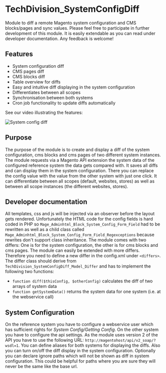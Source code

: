 TechDivision_SystemConfigDiff
=============================
Module to diff a remote Magento system configuration and CMS blocks/pages and sync values.
Please feel free to participate in further development of this module. It is easily extendable
as you can read under developer documentation. Any feedback is welcome!


Features
-
* System configuration diff
* CMS pages diff
* CMS blocks diff
* Table overview for diffs
* Easy and intuitive diff displaying in the system configuration
* Differentiates between all scopes
* Synchronisation between both systems
* Cron job functionality to update diffs automatically

See our video illustrating the features:

![System config diff](https://raw.github.com/techdivision/TechDivision_SystemConfigDiff/github/doc/systemconfigdiff.png)

Purpose
-
The purpose of the module is to create and display a diff of the system
configuration, cms blocks and cms pages of two different system
instances. The module requests via a Magento API extension the system
data of the configured reference system the data gets compared with. It
saves all diffs and can display them in the system configuration. There
you can replace the config value with the value from the other system
with just one click. It can differentiate between all scopes (default,
websites, stores) as well as between all scope instances (the different
websites, stores).


Developer documentation
-
All templates, css and js will be injected via an observer before the layout
gets rendered. Unfortunately the HTML code for the config fields is hard
coded in PHP so `Mage_Adminhtml_Block_System_Config_Form_Field` had to be
rewritten as well as a child class called
`Mage_Adminhtml_Block_System_Config_Form_Field_Regexceptions` because rewrites
don't support class inheritance.
The module comes with two differs: One is for the system configuration, the other
is for cms blocks and cms pages. The module can easily be extended with more
differs. Therefore you need to define a new differ in the config.xml under
`<differs>`. The differ class should derive from
`TechDivision_SystemConfigDiff_Model_Differ` and has to implement the following
two functions:

* `function diff($thisConfig, $otherConfig)` calculates the diff of two arrays of system data
* `function getSystemData()` returns the system data for one system (i.e. at the webservice call)


System Configuration
-
On the reference system you have to configure a webservice user which has
sufficient rights for *System Config/Getting Config*. On the other system
you have to configure the api settings. As the module uses version 2 of the API
you have to use the following URL: `http://magentohost/api/v2_soap/?wsdl=1`.
You can define aliases for both systems for displaying the diffs. Also you
can turn on/off the diff display in the system configuration. Optionally you
can declare ignore paths which will not be shown as diff in system configuration.
This could be helpful for paths where you are sure they will never be the same
like the base url.